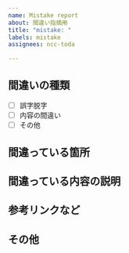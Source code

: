 ```yaml
---
name: Mistake report
about: 間違い指摘用
title: "mistake: "
labels: mistake
assignees: ncc-toda

---
```


## 間違いの種類

- [ ] 誤字脱字
- [ ] 内容の間違い
- [ ] その他

## 間違っている箇所

## 間違っている内容の説明

## 参考リンクなど

## その他

